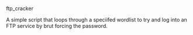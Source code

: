 ftp_cracker

A simple script that loops through a speciifed wordlist to try and log into an FTP service by brut forcing the password.
